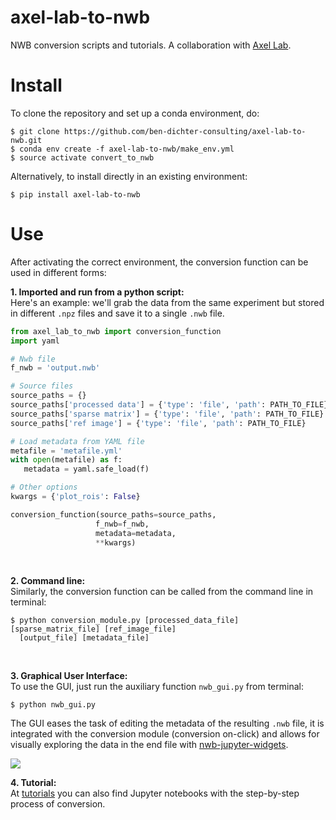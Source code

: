 # axel-lab-to-nwb
NWB conversion scripts and tutorials.
A collaboration with [Axel Lab](https://www.axellab.columbia.edu/).

# Install
To clone the repository and set up a conda environment, do:
```
$ git clone https://github.com/ben-dichter-consulting/axel-lab-to-nwb.git
$ conda env create -f axel-lab-to-nwb/make_env.yml
$ source activate convert_to_nwb
```

Alternatively, to install directly in an existing environment:
```
$ pip install axel-lab-to-nwb
```

# Use
After activating the correct environment, the conversion function can be used in different forms:

**1. Imported and run from a python script:** <br/>
Here's an example: we'll grab the data from the same experiment but stored in different `.npz` files and save it to a single `.nwb` file.
```python
from axel_lab_to_nwb import conversion_function
import yaml

# Nwb file
f_nwb = 'output.nwb'

# Source files
source_paths = {}
source_paths['processed data'] = {'type': 'file', 'path': PATH_TO_FILE}
source_paths['sparse matrix'] = {'type': 'file', 'path': PATH_TO_FILE}
source_paths['ref image'] = {'type': 'file', 'path': PATH_TO_FILE}

# Load metadata from YAML file
metafile = 'metafile.yml'
with open(metafile) as f:
   metadata = yaml.safe_load(f)

# Other options
kwargs = {'plot_rois': False}

conversion_function(source_paths=source_paths,
                   f_nwb=f_nwb,
                   metadata=metadata,
                   **kwargs)
```
<br/>

**2. Command line:** <br/>
Similarly, the conversion function can be called from the command line in terminal:
```
$ python conversion_module.py [processed_data_file] [sparse_matrix_file] [ref_image_file]
  [output_file] [metadata_file]
```
<br/>

**3. Graphical User Interface:** <br/>
To use the GUI, just run the auxiliary function `nwb_gui.py` from terminal:
```
$ python nwb_gui.py
```
The GUI eases the task of editing the metadata of the resulting `.nwb` file, it is integrated with the conversion module (conversion on-click) and allows for visually exploring the data in the end file with [nwb-jupyter-widgets](https://github.com/NeurodataWithoutBorders/nwb-jupyter-widgets).

![](media/gif_axel.gif)

**4. Tutorial:** <br/>
At [tutorials](https://github.com/ben-dichter-consulting/axel-lab-to-nwb/tree/master/tutorials) you can also find Jupyter notebooks with the step-by-step process of conversion.
